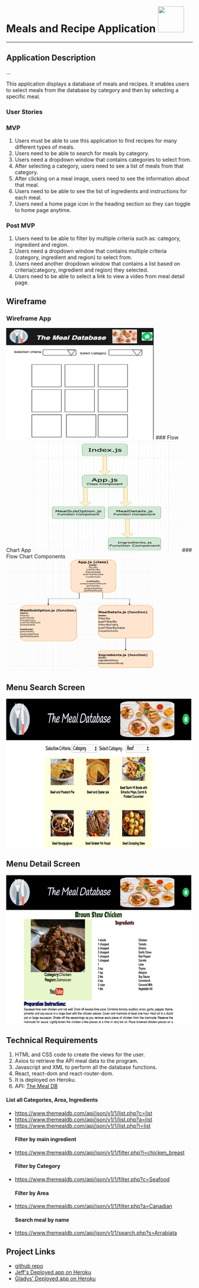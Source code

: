 # **Meals and Recipe Application** <img src="https://image.flaticon.com/icons/svg/608/608857.svg"  width="70" height="70" />
***

## Application Description
...

This application displays a database of meals and recipes. It enables users to select meals from the database by category and then by selecting a specific meal.

### User Stories
### MVP
1.  Users must be able to use this application to find recipes for many different types of meals.
2.  Users need to be able to search for meals by category.
3.  Users need a dropdown window that contains categories to select from.
4.  After selecting a category, users need to see a list of meals from that category. 
5.  After clicking on a meal image, users need to see the information about that meal.
6.  Users need to be able to see the list of ingredients and instructions for each meal.
7.  Users need a home page icon in the heading section so they can toggle to home page anytime.

### Post MVP
1. Users need to be able to filter by multiple criteria such as: category, ingredient and region.
2. Users need a dropdown window that contains multiple criteria (category, ingredient and region) to select from.
3. Users need another dropdown window that contains a list based on criteria(category, ingredient and region) they selected.
4. Users need to be able to select a link to view a video from meal detail page.

## Wireframe
### Wireframe App
 <img src="https://github.com/gcruz16/project3-meals/blob/master/public/MealsDB_wireframe.png"  width="400" height="300" align-content="center"/>
### Flow Chart App
 <img src="https://github.com/gcruz16/project3-meals/blob/master/planning/MealsDB_FlowChartApp.png"  width="400" height="300" align-content="center"/>
### Flow Chart Components
<img src="https://github.com/gcruz16/project3-meals/blob/master/planning/FlowChartComponent.png"  width="400" height="300" align-content="center"/>

## Menu Search Screen
<img src="https://github.com/gcruz16/project3-meals/blob/master/public/MenuAppMain.png"  width="500" height="400" align-content="center"/>

## Menu Detail Screen
<img src="https://github.com/gcruz16/project3-meals/blob/master/public/MenuScreen.png"  width="500" height="400" align-content="center"/>

## Technical Requirements

1. HTML and CSS code to create the views for the user.
2. Axios to retrieve the API meal data to the program.
3. Javascript and XML to perform all the database functions.
4. React, react-dom and react-router-dom. 
5. It is deployed on Heroku.
6. API: [The Meal DB](https://www.themealdb.com/api.php) 
  #### List all Categories, Area, Ingredients
* https://www.themealdb.com/api/json/v1/1/list.php?c=list 
* https://www.themealdb.com/api/json/v1/1/list.php?a=list 
* https://www.themealdb.com/api/json/v1/1/list.php?i=list 
  #### Filter by main ingredient
* https://www.themealdb.com/api/json/v1/1/filter.php?i=chicken_breast
  #### Filter by Category
* https://www.themealdb.com/api/json/v1/1/filter.php?c=Seafood
  #### Filter by Area
* https://www.themealdb.com/api/json/v1/1/filter.php?a=Canadian
  #### Search meal by name
* https://www.themealdb.com/api/json/v1/1/search.php?s=Arrabiata


## Project Links
* [github repo](https://github.com/gcruz16/project3-meals)
* [Jeff's Deployed app on Heroku](https://jeffb-project3-meals.herokuapp.com/)
* [Gladys' Deployed app on Heroku](https://meals-app-project3.herokuapp.com/)


